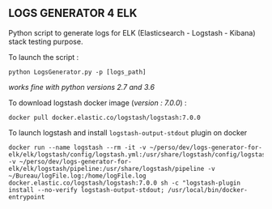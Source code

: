 ## LOGS GENERATOR 4 ELK

Python script to generate logs for ELK (Elasticsearch - Logstash - Kibana) stack testing purpose.

To launch the script :
```
python LogsGenerator.py -p [logs_path]
```
_works fine with python versions 2.7 and 3.6_

To download logstash docker image (_version : 7.0.0_) :
```
docker pull docker.elastic.co/logstash/logstash:7.0.0
```

To launch logstash and install `logstash-output-stdout` plugin on docker
```
docker run --name logstash --rm -it -v ~/perso/dev/logs-generator-for-elk/elk/logstash/config/logstash.yml:/usr/share/logstash/config/logstash.yml -v ~/perso/dev/logs-generator-for-elk/elk/logstash/pipeline:/usr/share/logstash/pipeline -v ~/Bureau/logFile.log:/home/logFile.log docker.elastic.co/logstash/logstash:7.0.0 sh -c "logstash-plugin install --no-verify logstash-output-stdout; /usr/local/bin/docker-entrypoint
```